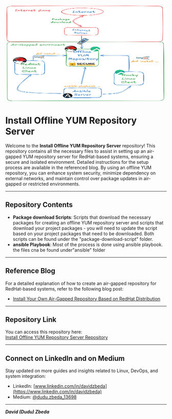 <img src="./flow.png" alt="flow Image" width="500" height="300">

# Install Offline YUM Repository Server

Welcome to the **Install Offline YUM Repository Server** repository! This repository contains all the necessary files to assist in setting up an air-gapped YUM repository server for RedHat-based systems, ensuring a secure and isolated environment. Detailed instructions for the setup process are available in the referenced blog. By using an offline YUM repository, you can enhance system security, minimize dependency on external networks, and maintain control over package updates in air-gapped or restricted environments.

---

## Repository Contents

- **Package download Scripts**: Scripts that download the necessary packages for creating an offline YUM repository server and scripts that download your project packages - you will need to update the script based on your project packages that need to be downloaded. Both scripts can be found under the "package-download-script" folder.
- **ansible Playbook**: Most of the process is done using ansible playbook. the files cna be found under"ansible" folder

---

## Reference Blog
For a detailed explanation of how to create an air-gapped repository for RedHat-based systems, refer to the following blog post:

- [Install Your Own Air-Gapped Repository Based on RedHat Distribution](https://medium.com/@dudu.zbeda_13698/install-your-own-air-gapped-repository-based-on-redhat-distribution-ff76afe48640)

---

## Repository Link
You can access this repository here:  
[Install Offline YUM Repository Server Repository](https://github.com/dzbeda/install-offline-yum-repo.git)

---

## Connect on LinkedIn and on Medium
Stay updated on more guides and insights related to Linux, DevOps, and system integration:

- LinkedIn: [www.linkedin.com/in/davidzbeda](https://www.linkedin.com/in/davidzbeda)
- Medium: [@dudu.zbeda_13698](https://medium.com/@dudu.zbeda_13698)

---

***David (Dudu) Zbeda***

